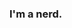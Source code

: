### I'm a nerd.

<!---
rasmus-ob/rasmus-ob is a ✨ special ✨ repository because its `README.md` (this file) appears on your GitHub profile.
You can click the Preview link to take a look at your changes.
--->
